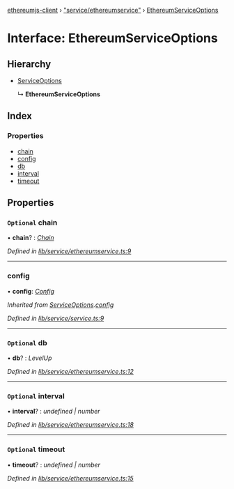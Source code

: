 [ethereumjs-client](../README.md) › ["service/ethereumservice"](../modules/_service_ethereumservice_.md) › [EthereumServiceOptions](_service_ethereumservice_.ethereumserviceoptions.md)

# Interface: EthereumServiceOptions

## Hierarchy

- [ServiceOptions](_service_service_.serviceoptions.md)

  ↳ **EthereumServiceOptions**

## Index

### Properties

- [chain](_service_ethereumservice_.ethereumserviceoptions.md#optional-chain)
- [config](_service_ethereumservice_.ethereumserviceoptions.md#config)
- [db](_service_ethereumservice_.ethereumserviceoptions.md#optional-db)
- [interval](_service_ethereumservice_.ethereumserviceoptions.md#optional-interval)
- [timeout](_service_ethereumservice_.ethereumserviceoptions.md#optional-timeout)

## Properties

### `Optional` chain

• **chain**? : _[Chain](../classes/_blockchain_chain_.chain.md)_

_Defined in [lib/service/ethereumservice.ts:9](https://github.com/ethereumjs/ethereumjs-client/blob/master/lib/service/ethereumservice.ts#L9)_

---

### config

• **config**: _[Config](../classes/_config_.config.md)_

_Inherited from [ServiceOptions](_service_service_.serviceoptions.md).[config](_service_service_.serviceoptions.md#config)_

_Defined in [lib/service/service.ts:9](https://github.com/ethereumjs/ethereumjs-client/blob/master/lib/service/service.ts#L9)_

---

### `Optional` db

• **db**? : _LevelUp_

_Defined in [lib/service/ethereumservice.ts:12](https://github.com/ethereumjs/ethereumjs-client/blob/master/lib/service/ethereumservice.ts#L12)_

---

### `Optional` interval

• **interval**? : _undefined | number_

_Defined in [lib/service/ethereumservice.ts:18](https://github.com/ethereumjs/ethereumjs-client/blob/master/lib/service/ethereumservice.ts#L18)_

---

### `Optional` timeout

• **timeout**? : _undefined | number_

_Defined in [lib/service/ethereumservice.ts:15](https://github.com/ethereumjs/ethereumjs-client/blob/master/lib/service/ethereumservice.ts#L15)_
